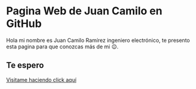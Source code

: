 # Pagina Web de Juan Camilo en GitHub

Hola mi nombre es Juan Camilo Ramírez ingeniero electrónico, te presento esta pagina para que conozcas más de mi 😉.

## Te espero


<a href="https://jcamilorg.github.io" > Visitame haciendo click aquí</a>

